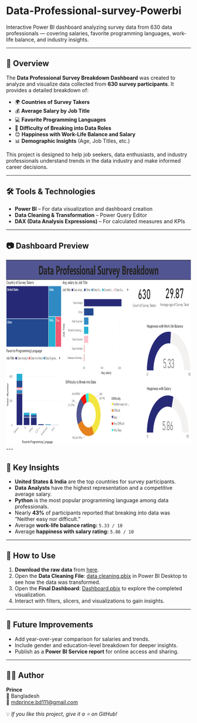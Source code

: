 # Data-Professional-survey-Powerbi
Interactive Power BI dashboard analyzing survey data from 630 data professionals — covering salaries, favorite programming languages, work-life balance, and industry insights.

---

## 📖 Overview  

The **Data Professional Survey Breakdown Dashboard** was created to analyze and visualize data collected from **630 survey participants**. It provides a detailed breakdown of:  

- 🌍 **Countries of Survey Takers**  
- 💰 **Average Salary by Job Title**  
- 💻 **Favorite Programming Languages**  
- 🎯 **Difficulty of Breaking into Data Roles**  
- 😊 **Happiness with Work-Life Balance and Salary**  
- 📊 **Demographic Insights** (Age, Job Titles, etc.)  

This project is designed to help job seekers, data enthusiasts, and industry professionals understand trends in the data industry and make informed career decisions.  

---

## 🛠️ Tools & Technologies  

- **Power BI** – For data visualization and dashboard creation  
- **Data Cleaning & Transformation** – Power Query Editor  
- **DAX (Data Analysis Expressions)** – For calculated measures and KPIs  

---

## 📷 Dashboard Preview  

<img width="1162" height="504" alt="Dashboard" src="https://github.com/mdprince007/Data-Professional-survey-Powerbi/blob/main/Dashboard.png" />
---

## 🔑 Key Insights  

- **United States & India** are the top countries for survey participants.  
- **Data Analysts** have the highest representation and a competitive average salary.  
- **Python** is the most popular programming language among data professionals.  
- Nearly **43%** of participants reported that breaking into data was “Neither easy nor difficult.”  
- Average **work-life balance rating:** `5.33 / 10`  
- Average **happiness with salary rating:** `5.86 / 10`  

---

## 🚀 How to Use  

1. **Download the raw data** from [here](https://github.com/mdprince007/Data-Professional-survey-Powerbi/blob/main/Raw%20Data.xlsx).  
2. Open the **Data Cleaning File**: [data cleaning.pbix](https://github.com/mdprince007/Data-Professional-survey-Powerbi/blob/main/data%20cleaning.pbix) in Power BI Desktop to see how the data was transformed.  
3. Open the **Final Dashboard**: [Dashboard.pbix](https://github.com/mdprince007/Data-Professional-survey-Powerbi/blob/main/Dashboard.pbix) to explore the completed visualization.  
4. Interact with filters, slicers, and visualizations to gain insights.  

---

## 📌 Future Improvements  

- Add year-over-year comparison for salaries and trends.  
- Include gender and education-level breakdown for deeper insights.  
- Publish as a **Power BI Service report** for online access and sharing.  

---


## 👨‍💻 Author  

**Prince**  
📍 Bangladesh  
📧 [mdprince.bd111@gmail.com](mailto:mdprince.bd111@gmail.com)  

💡 *If you like this project, give it a ⭐ on GitHub!*  
